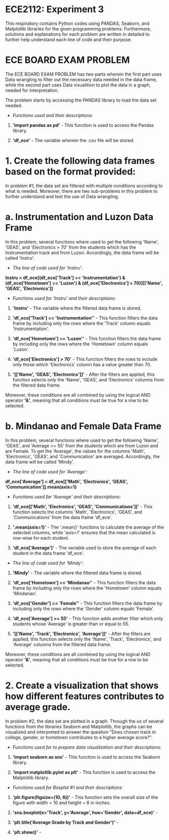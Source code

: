 # ECE2112: Experiment 3

This respiratory contains Python codes using PANDAS, Seaborn, and Matplotlib libraries for the given programming problems. Furthermore, solutions and explanations for each problem are written in detailed to further help understand each line of code and their purpose.

# ECE BOARD EXAM PROBLEM

The ECE BOARD EXAM PROBLEM has two parts wherein the first part uses Data wrangling to filter out the necessary data needed in the data frame, while the second part uses Data visualition to plot the data in a graph, needed for interpretation. 

The problem starts by accessing the PANDAS library to load the data set needed.

- _Functions used and their descriptions:_

1. **'import pandas as pd'** - This function is used to access the Pandas library.

2. **'df_ece'** -  The variable wherein the .csv file will be stored.

# 1. Create the following data frames based on the format provided:

In problem #1, the data set are filtered with multiple conditions according to what is needed. Moreover, there are two sub-problems in this problem to further understand and test the use of Data wrangling. 

# a. Instrumentation and Luzon Data Frame

In this problem, several functions where used to get the following 'Name', 'GEAS', and 'Electronics > 70' from the students which has the Instrumentation track and from Luzon. Accordingly, the data frame will be called 'Instru'.

- _The line of code used for 'Instru':_

**Instru = df_ece[(df_ece['Track'] == 'Instrumentation')
        & (df_ece['Hometown'] == 'Luzon')
        & (df_ece['Electronics'] > 70)][['Name', 'GEAS', 'Electronics']]**

- _Functions used  for 'Instru' and their descriptions:_

1. **'Instru'** - The variable where the filtered data frame is stored.

2. **'df_ece['Track'] == 'Instrumentation''** - This function filters the data frame by including only the rows where the 'Track' column equals 'Instrumentation'.

3. **'df_ece['Hometown'] == 'Luzon''** - This function filters the data frame by including only the rows where the 'Hometown' column equals 'Luzon'.

4. **'df_ece['Electronics'] > 70'** - This function filters the rows to include only those which 'Electronics' column has a value greater than 70.

5. **'[['Name', 'GEAS', 'Electronics']]'** - After the filters are applied, this function selects only the 'Name', 'GEAS', and 'Electronics' columns from the filtered data frame.

Moreover, these conditions are all combined by using the logical AND operator **'&'**, meaning that all conditions must be true for a row to be selected.

# b. Mindanao and Female Data Frame

In this problem, several functions where used to get the following 'Name', 'GEAS', and 'Average >= 55' from the students which are from Luzon and are Female. To get the 'Average', the values for the columns 'Math', 'Electronics', 'GEAS', and 'Communication' are averaged. Accordingly, the data frame will be called 'Mindy'.

- _The line of code used for 'Average':_

**df_ece['Average'] = df_ece[['Math', 'Electronics', 'GEAS', 'Communication']].mean(axis=1)**

- _Functions used for 'Average' and their descriptions:_

1. **'df_ece[['Math', 'Electronics', 'GEAS', 'Communications']]'** - This function selects the columns 'Math', 'Electronics', 'GEAS', and 'Communications' from the data frame 'df_ece'.

2. **'.mean(axis=1)'** - The '.mean()' functions to calculate the average of the selected columns, while 'axis=1' ensures that the mean calculated is row-wise for each student.

3. **'df_ece['Average']'** - The variable used to store the average of each student in the data frame 'df_ece'.

- _The line of code used for 'Mindy':_

1. **'Mindy'** - The variable where the filtered data frame is stored.

2. **'df_ece['Hometown'] == 'Mindanao''** - This function filters the data frame by including only the rows where the 'Hometown' column equals 'Mindanao'.

3. **'df_ece['Gender'] == 'Female''** - This function filters the data frame by including only the rows where the 'Gender' column equals 'Female'.

4. **'df_ece['Average'] >= 55'** - This function adds another filter which only students whose 'Average' is greater than or equal to 55.

5. **'[['Name', 'Track', 'Electronics', 'Average']]'** - After the filters are applied, this function selects only the 'Name', 'Track', 'Electronics', and 'Average' columns from the filtered data frame.

Moreover, these conditions are all combined by using the logical AND operator **'&'**, meaning that all conditions must be true for a row to be selected.

# 2. Create a visualization that shows how different features contributes to average grade.

In problem #2, the data set are plotted in a graph. Through the us of several functions from the libraries Seaborn and Matplotlib, the graphs can be visualized and interpreted to answer the question "Does chosen track in college, gender, or hometown contributes to a higher average score?". 

- _Functions used for to prepare data visualization and their descriptions:_

1. **'import seaborn as sns'** - This function is used to access the Seaborn library.

2. **'import matplotlib.pylot as plt'** - This function is used to access the Matplotlib library.

- _Functions used for Boxplot #1 and their descriptions:_

1. **'plt.figure(figsize=(10, 6))'** - This function sets the overall size of the figure with width = 10 and height = 6 in inches.

2. **'sns.boxplot(x='Track', y='Average', hue='Gender', data=df_ece)'** - 

3. **'plt.title('Average Grade by Track and Gender')'** -

4. **'plt.show()'** - 
